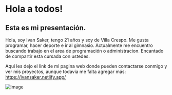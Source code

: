 # Hola a todos!
## Esta es mi presentación.

Hola, soy Ivan Saker, tengo 21 años y soy de Villa Crespo. Me gusta programar, hacer deporte e ir al gimnasio. Actualmente me encuentro buscando trabajo en el area de programación o administracion. Encantado de compartir esta cursada con ustedes.

Aqui les dejo el link de mi pagina web donde pueden contactarse conmigo y ver mis proyectos, aunque todavia me falta agregar más: https://ivansaker.netlify.app/

![image](https://github.com/pdepjuevesTT/2024-presentacion-iskr889/assets/68342806/65686b3a-aaf6-4b3c-ac47-87a2ccee2392)


